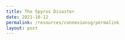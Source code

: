 ```yaml
---
title: The Spyros Disaster
date: 2021-10-12
permalink: /resources/connexionsg/permalink
layout: post
---
```

